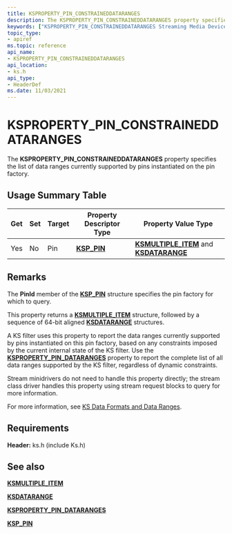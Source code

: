 ```yaml
---
title: KSPROPERTY_PIN_CONSTRAINEDDATARANGES
description: The KSPROPERTY_PIN_CONSTRAINEDDATARANGES property specifies the list of data ranges currently supported by pins instantiated on the pin factory.
keywords: ["KSPROPERTY_PIN_CONSTRAINEDDATARANGES Streaming Media Devices"]
topic_type:
- apiref
ms.topic: reference
api_name:
- KSPROPERTY_PIN_CONSTRAINEDDATARANGES
api_location:
- ks.h
api_type:
- HeaderDef
ms.date: 11/03/2021
---
```


# KSPROPERTY_PIN_CONSTRAINEDDATARANGES

The **KSPROPERTY_PIN_CONSTRAINEDDATARANGES** property specifies the list of data ranges currently supported by pins instantiated on the pin factory.

## Usage Summary Table

| Get | Set | Target | Property Descriptor Type | Property Value Type |
|--|--|--|--|--|
| Yes | No | Pin | [**KSP_PIN**](/windows-hardware/drivers/ddi/ks/ns-ks-ksp_pin) | [**KSMULTIPLE_ITEM**](/windows-hardware/drivers/ddi/ks/ns-ks-ksmultiple_item) and [**KSDATARANGE**](/previous-versions/ff561658(v=vs.85)) |

## Remarks

The **PinId** member of the [**KSP_PIN**](/windows-hardware/drivers/ddi/ks/ns-ks-ksp_pin) structure specifies the pin factory for which to query.

This property returns a [**KSMULTIPLE_ITEM**](/windows-hardware/drivers/ddi/ks/ns-ks-ksmultiple_item) structure, followed by a sequence of 64-bit aligned [**KSDATARANGE**](/previous-versions/ff561658(v=vs.85)) structures.

A KS filter uses this property to report the data ranges currently supported by pins instantiated on this pin factory, based on any constraints imposed by the current internal state of the KS filter. Use the [**KSPROPERTY_PIN_DATARANGES**](ksproperty-pin-dataranges.md) property to report the complete list of all data ranges supported by the KS filter, regardless of dynamic constraints.

Stream minidrivers do not need to handle this property directly; the stream class driver handles this property using stream request blocks to query for more information.

For more information, see [KS Data Formats and Data Ranges](./ks-data-formats-and-data-ranges.md).

## Requirements

**Header:** ks.h (include Ks.h)

## See also

[**KSMULTIPLE_ITEM**](/windows-hardware/drivers/ddi/ks/ns-ks-ksmultiple_item)

[**KSDATARANGE**](/previous-versions/ff561658(v=vs.85))

[**KSPROPERTY_PIN_DATARANGES**](ksproperty-pin-dataranges.md)

[**KSP_PIN**](/windows-hardware/drivers/ddi/ks/ns-ks-ksp_pin)
